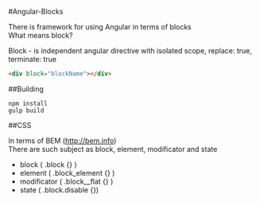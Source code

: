 #Angular-Blocks

There is framework for using Angular in terms of blocks  
What means block?

Block - is independent angular directive with isolated scope, replace: true, terminate: true
```html
<div block="blockName"></div>
```

##Building

`npm install`  
`gulp build`  

##CSS

In terms of BEM (http://bem.info)  
There are such subject as block, element, modificator and state

* block ( .block {} )
* element ( .block_element {} )
* modificator ( .block__flat {} )
* state ( .block.disable {})
